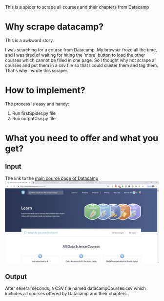 This is a spider to scrape all courses and their chapters from Datacamp

# Why scrape datacamp?
This is a awkward story. 

I was searching for a course from Datacamp. My browser froze all the time, and I was tired of waiting for hiting the 'more' button to load the other courses which cannot be filled in one page. So I thought why not scrape all courses and put them in a csv file so that I could cluster them and tag them. That's why I wrote this scraper.

# How to implement?
The process is easy and handy:

1. Run firstSpider.py file
2. Run outputCsv.py file

# What you need to offer and what you get? 
## Input
The link to the [main course page of Datacamp](https://www.datacamp.com/courses/all)
![Datacamp page preview](https://github.com/BrandonJia/WebScraping/blob/master/ScrapingCoursesAndChapterFromDatacamp-master/Capture.PNG)
## Output 
After several seconds, a CSV file named datacampCourses.csv which includes all courses offered by Datacamp and their chapters.

